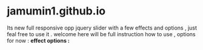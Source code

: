 # jamumin1.github.io
Its new full responsive opp jquery slider with a few effects and options , just feal free to use it . welcome
here will be full instruction how to use , options for now :
<strong>effect options :</strong>

